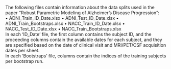 The following files contain information about the data splits used in the paper “Robust Parametric Modeling of Alzheimer’s Disease Progression”:
<br />
•	ADNI_Train_ID_Date.xlsx
•	ADNI_Test_ID_Date.xlsx
•	ADNI_Train_Bootstraps.xlsx 
•	NACC_Train_ID_Date.xlsx
•	NACC_Test_ID_Date.xlsx
•	NACC_Train_Bootstraps.xlsx
<br />
In each ‘ID_Date’ file, the first column contains the subject ID, and the proceeding columns contain the available dates for each subject, and they are specified based on the date of clinical visit and MRI/PET/CSF acquisition dates per sheet.
<br />
In each ‘Bootstraps’ file, columns contain the indices of the training subjects per bootstrap run.
<br />
